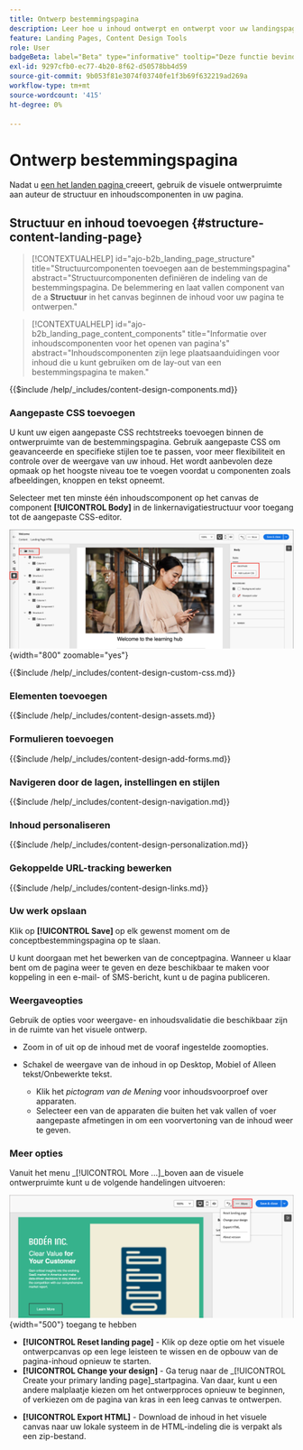 ```yaml
---
title: Ontwerp bestemmingspagina
description: Leer hoe u inhoud ontwerpt en ontwerpt voor uw landingspagina's die reizen en campagnes van accounts ondersteunen.
feature: Landing Pages, Content Design Tools
role: User
badgeBeta: label="Beta" type="informative" tooltip="Deze functie bevindt zich momenteel in een beperkte bètaversie"
exl-id: 9297cfb0-ec77-4b20-8f62-d50578bb4d59
source-git-commit: 9b053f81e3074f03740fe1f3b69f632219ad269a
workflow-type: tm+mt
source-wordcount: '415'
ht-degree: 0%

---
```


# Ontwerp bestemmingspagina

Nadat u [ een het landen pagina ](./landing-pages.md#create-a-landing-page) creeert, gebruik de visuele ontwerpruimte aan auteur de structuur en inhoudscomponenten in uw pagina.

## Structuur en inhoud toevoegen {#structure-content-landing-page}

>[!CONTEXTUALHELP]
>id="ajo-b2b_landing_page_structure"
>title="Structuurcomponenten toevoegen aan de bestemmingspagina"
>abstract="Structuurcomponenten definiëren de indeling van de bestemmingspagina. De belemmering en laat vallen component van de a **Structuur** in het canvas beginnen de inhoud voor uw pagina te ontwerpen."

>[!CONTEXTUALHELP]
>id="ajo-b2b_landing_page_content_components"
>title="Informatie over inhoudscomponenten voor het openen van pagina&#39;s"
>abstract="Inhoudscomponenten zijn lege plaatsaanduidingen voor inhoud die u kunt gebruiken om de lay-out van een bestemmingspagina te maken."

{{$include /help/_includes/content-design-components.md}}

### Aangepaste CSS toevoegen

U kunt uw eigen aangepaste CSS rechtstreeks toevoegen binnen de ontwerpruimte van de bestemmingspagina. Gebruik aangepaste CSS om geavanceerde en specifieke stijlen toe te passen, voor meer flexibiliteit en controle over de weergave van uw inhoud. Het wordt aanbevolen deze opmaak op het hoogste niveau toe te voegen voordat u componenten zoals afbeeldingen, knoppen en tekst opneemt.

Selecteer met ten minste één inhoudscomponent op het canvas de component **[!UICONTROL Body]** in de linkernavigatiestructuur voor toegang tot de aangepaste CSS-editor.

![ heb toegang tot de lichaamstijlen ](./assets/landing-page-body-styles-css.png){width="800" zoomable="yes"}

{{$include /help/_includes/content-design-custom-css.md}}

### Elementen toevoegen

{{$include /help/_includes/content-design-assets.md}}

### Formulieren toevoegen

{{$include /help/_includes/content-design-add-forms.md}}

### Navigeren door de lagen, instellingen en stijlen

{{$include /help/_includes/content-design-navigation.md}}

### Inhoud personaliseren

{{$include /help/_includes/content-design-personalization.md}}

### Gekoppelde URL-tracking bewerken

{{$include /help/_includes/content-design-links.md}}

### Uw werk opslaan

Klik op **[!UICONTROL Save]** op elk gewenst moment om de conceptbestemmingspagina op te slaan.

U kunt doorgaan met het bewerken van de conceptpagina. Wanneer u klaar bent om de pagina weer te geven en deze beschikbaar te maken voor koppeling in een e-mail- of SMS-bericht, kunt u de pagina publiceren.

### Weergaveopties

Gebruik de opties voor weergave- en inhoudsvalidatie die beschikbaar zijn in de ruimte van het visuele ontwerp.

* Zoom in of uit op de inhoud met de vooraf ingestelde zoomopties.

* Schakel de weergave van de inhoud in op Desktop, Mobiel of Alleen tekst/Onbewerkte tekst.
   * Klik het _pictogram van de Mening_ voor inhoudsvoorproef over apparaten.
   * Selecteer een van de apparaten die buiten het vak vallen of voer aangepaste afmetingen in om een voorvertoning van de inhoud weer te geven.

### Meer opties

Vanuit het menu _[!UICONTROL More ...]_boven aan de visuele ontwerpruimte kunt u de volgende handelingen uitvoeren:

![ klik Meer om tot malplaatjeacties ](./assets/landing-page-designer-more-menu.png){width="500"} toegang te hebben

* **[!UICONTROL Reset landing page]** - Klik op deze optie om het visuele ontwerpcanvas op een lege leisteen te wissen en de opbouw van de pagina-inhoud opnieuw te starten.
* **[!UICONTROL Change your design]** - Ga terug naar de _[!UICONTROL Create your primary landing page]_startpagina. Van daar, kunt u een andere malplaatje kiezen om het ontwerpproces opnieuw te beginnen, of verkiezen om de pagina van kras in een leeg canvas te ontwerpen.
<!--- * **[!UICONTROL Save as content template]** - Save the page body as a landing page template to be reused across multiple landing pages. You provide a name and description for the template and save it to the list of saved  landing page templates. -->
* **[!UICONTROL Export HTML]** - Download de inhoud in het visuele canvas naar uw lokale systeem in de HTML-indeling die is verpakt als een zip-bestand.
